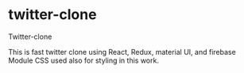 # twitter-clone
Twitter-clone

This is fast twitter clone using React, Redux, material UI, and firebase
Module CSS used also for styling in this work.
